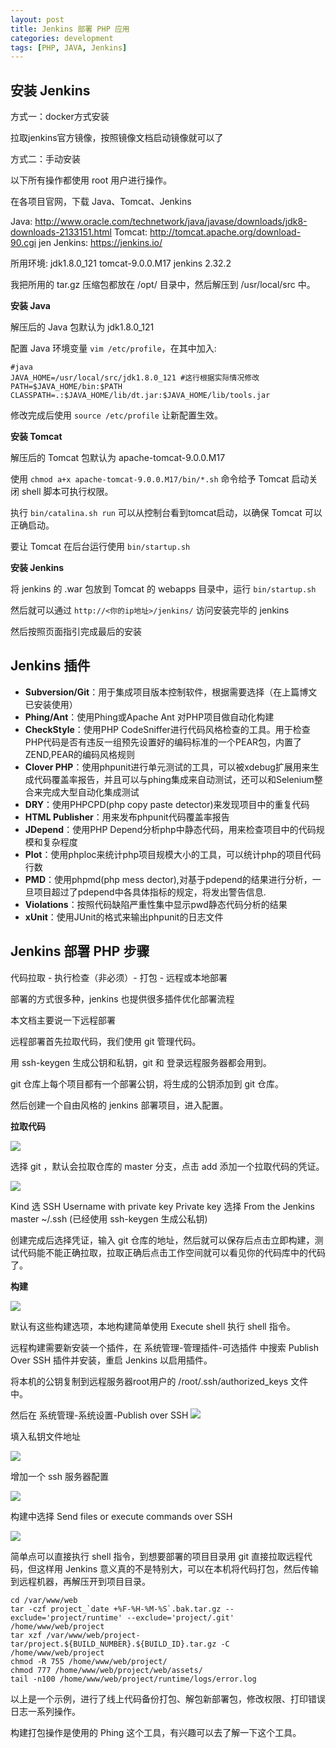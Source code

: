 ```yaml
---
layout: post
title: Jenkins 部署 PHP 应用
categories: development
tags: [PHP, JAVA, Jenkins]
---
```



## 安装 Jenkins

方式一：docker方式安装

拉取jenkins官方镜像，按照镜像文档启动镜像就可以了

方式二：手动安装

以下所有操作都使用 root 用户进行操作。

在各项目官网，下载 Java、Tomcat、Jenkins

Java: http://www.oracle.com/technetwork/java/javase/downloads/jdk8-downloads-2133151.html
Tomcat: http://tomcat.apache.org/download-90.cgi
jen
Jenkins: https://jenkins.io/

所用环境: jdk1.8.0_121 tomcat-9.0.0.M17 jenkins 2.32.2

我把所用的 tar.gz 压缩包都放在 /opt/ 目录中，然后解压到 /usr/local/src 中。

**安装 Java**

解压后的 Java 包默认为 jdk1.8.0_121

配置 Java 环境变量 `vim /etc/profile`，在其中加入:

```
#java
JAVA_HOME=/usr/local/src/jdk1.8.0_121 #这行根据实际情况修改
PATH=$JAVA_HOME/bin:$PATH
CLASSPATH=.:$JAVA_HOME/lib/dt.jar:$JAVA_HOME/lib/tools.jar
```

修改完成后使用 `source /etc/profile` 让新配置生效。

**安装 Tomcat**

解压后的 Tomcat 包默认为 apache-tomcat-9.0.0.M17

使用 `chmod a+x apache-tomcat-9.0.0.M17/bin/*.sh` 命令给予 Tomcat 启动关闭 shell 脚本可执行权限。

执行 `bin/catalina.sh run` 可以从控制台看到tomcat启动，以确保 Tomcat 可以正确启动。

要让 Tomcat 在后台运行使用 `bin/startup.sh`

**安装 Jenkins**

将 jenkins 的 .war 包放到 Tomcat 的 webapps 目录中，运行 `bin/startup.sh`

然后就可以通过 `http://<你的ip地址>/jenkins/` 访问安装完毕的 jenkins

然后按照页面指引完成最后的安装

## Jenkins 插件

* **Subversion/Git**：用于集成项目版本控制软件，根据需要选择（在上篇博文已安装使用）
* **Phing/Ant**：使用Phing或Apache Ant 对PHP项目做自动化构建
* **CheckStyle**：使用PHP CodeSniffer进行代码风格检查的工具。用于检查PHP代码是否有违反一组预先设置好的编码标准的一个PEAR包，内置了ZEND,PEAR的编码风格规则
* **Clover PHP**：使用phpunit进行单元测试的工具，可以被xdebug扩展用来生成代码覆盖率报告，并且可以与phing集成来自动测试，还可以和Selenium整合来完成大型自动化集成测试
* **DRY**：使用PHPCPD(php copy paste detector)来发现项目中的重复代码
* **HTML Publisher**：用来发布phpunit代码覆盖率报告
* **JDepend**：使用PHP Depend分析php中静态代码，用来检查项目中的代码规模和复杂程度
* **Plot**：使用phploc来统计php项目规模大小的工具，可以统计php的项目代码行数
* **PMD**：使用phpmd(php mess dector),对基于pdepend的结果进行分析，一旦项目超过了pdepend中各具体指标的规定，将发出警告信息.
* **Violations**：按照代码缺陷严重性集中显示pwd静态代码分析的结果
* **xUnit**：使用JUnit的格式来输出phpunit的日志文件

## Jenkins 部署 PHP 步骤

代码拉取 - 执行检查（非必须）- 打包 - 远程或本地部署

部署的方式很多种，jenkins 也提供很多插件优化部署流程

本文档主要说一下远程部署

远程部署首先拉取代码，我们使用 git 管理代码。

用 ssh-keygen 生成公钥和私钥，git 和 登录远程服务器都会用到。

git 仓库上每个项目都有一个部署公钥，将生成的公钥添加到 git 仓库。

然后创建一个自由风格的 jenkins 部署项目，进入配置。

**拉取代码**

![](http://img.m2ez.com/14877524448478.jpg)

选择 git ，默认会拉取仓库的 master 分支，点击 add 添加一个拉取代码的凭证。

![](http://img.m2ez.com/14877525840602.jpg)

Kind 选 SSH Username with private key
Private key 选择 From the Jenkins master ~/.ssh (已经使用 ssh-keygen 生成公私钥)

创建完成后选择凭证，输入 git 仓库的地址，然后就可以保存后点击立即构建，测试代码能不能正确拉取，拉取正确后点击工作空间就可以看见你的代码库中的代码了。

**构建**

![](http://img.m2ez.com/14877531720409.jpg)

默认有这些构建选项，本地构建简单使用 Execute shell 执行 shell 指令。

远程构建需要新安装一个插件，在 系统管理-管理插件-可选插件 中搜索 Publish Over SSH 插件并安装，重启 Jenkins 以启用插件。

将本机的公钥复制到远程服务器root用户的 /root/.ssh/authorized_keys 文件中。

然后在 系统管理-系统设置-Publish over SSH
![](http://img.m2ez.com/14877587669714.jpg)

填入私钥文件地址

![](http://img.m2ez.com/14877589010557.jpg)


增加一个 ssh 服务器配置

![](http://img.m2ez.com/14877589436549.jpg)

构建中选择 Send files or execute commands over SSH

![](http://img.m2ez.com/14877591104113.jpg)

简单点可以直接执行 shell 指令，到想要部署的项目目录用 git 直接拉取远程代码，但这样用 Jenkins 意义真的不是特别大，可以在本机将代码打包，然后传输到远程机器，再解压开到项目目录。

```shell
cd /var/www/web
tar -czf project_`date +%F-%H-%M-%S`.bak.tar.gz --exclude='project/runtime' --exclude='project/.git' /home/www/web/project
tar xzf /var/www/web/project-tar/project.${BUILD_NUMBER}.${BUILD_ID}.tar.gz -C /home/www/web/project
chmod -R 755 /home/www/web/project/
chmod 777 /home/www/web/project/web/assets/
tail -n100 /home/www/web/project/runtime/logs/error.log
```

以上是一个示例，进行了线上代码备份打包、解包新部署包，修改权限、打印错误日志一系列操作。

构建打包操作是使用的 Phing 这个工具，有兴趣可以去了解一下这个工具。


